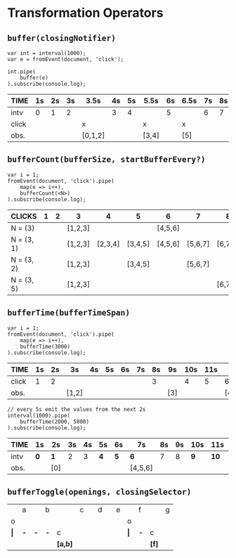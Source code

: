 # Transformation Operators

## `buffer(closingNotifier)`

```
var int = interval(1000);
var e = fromEvent(document, 'click');

int.pipe(
	buffer(e)
).subscribe(console.log);
```

| TIME | 1s | 2s | 3s | 3.5s    | 4s | 5s | 5.5s    | 6s | 6.5s | 7s | 8s | 9s | 9.25s   | 9.75s | 10s |
|------|----|----|----|---------|----|----|---------|----|------|----|----|----|---------|-------|-----|
| intv | 0  | 1  | 2  |         | 3  | 4  |         | 5  |      | 6  | 7  | 8  |         |       | 9   |
| click |   |    |    | x       |    |    | x       |    | x    |    |    |    | x       | x     |     |
| obs. |    |    |    | [0,1,2] |    |    | [3,4]   |    | [5]  |    |    |    | [6,7,8] | []    |     |

## `bufferCount(bufferSize, startBufferEvery?)`

```
var i = 1;
fromEvent(document, 'click').pipe(
	map(e => i++),
	bufferCount(<N>)
).subscribe(console.log);
```

| CLICKS      | 1 | 2 | 3 | 4 | 5 | 6 | 7 | 8 | 9 | 10 | 11 | 12 | 13 |
|-------------|---|---|---|---|---|---|---|---|---|----|----|----|----|
| N = (3)     |   |   | [1,2,3] | | | [4,5,6] | | | [7,8,9] | | | [10,11,12] | |
| N = (3, 1)  |   |   | [1,2,3] | [2,3,4] | [3,4,5] | [4,5,6] | [5,6,7] | [6,7,8] | [7,8,9] | [8,9,10] | [9,10,11] | [10,11,12] | [11,12,13] |
| N = (3, 2)  |   |   | [1,2,3] | | [3,4,5] | | [5,6,7] | | [7,8,9] | | [9,10,11] | | [11,12,13] |
| N = (3, 5)  |   |   | [1,2,3] | | | | | [6,7,8] | | | | | [11,12,13] |

## `bufferTime(bufferTimeSpan)`

```
var i = 1;
fromEvent(document, 'click').pipe(
	map(e => i++),
	bufferTime(3000)
).subscribe(console.log);
```

| TIME        | 1s | 2s | 3s | 4s | 5s | 6s | 7s | 8s | 9s | 10s | 11s | 12s |
|-------------|----|----|----|----|----|----|----|----|----|-----|-----|-----|
| click       | 1  | 2  |    |    |    |    |    | 3  |    | 4   | 5   | 6   |
| obs.        | | | [1,2]    |    |    |    |    |   | [3] |     |     | [4,5,6] |

```
// every 5s emit the values from the next 2s
interval(1000).pipe(
	bufferTime(2000, 5000)
).subscribe(console.log);
```

| TIME        | 1s | 2s | 3s | 4s | 5s | 6s | 7s | 8s | 9s | 10s | 11s | 12s | 13s | 14s |
|-------------|----|----|----|----|----|----|----|----|----|-----|-----|-----|-----|-----|
| intv        | **0**  | **1**  | 2  | 3  | **4**  | **5**  | **6**  | 7  | 8  | **9** | **10** | **11** | 12  | 13  |
| obs.        |    | [0] |   |    |    |    | [4,5,6] | |  |     |     | [9,10,11] | |   |

## `bufferToggle(openings, closingSelector)`

|  |  |  |  |  |  |  |  |  |  |  |  |  |  |
|--|--|--|--|--|--|--|--|--|--|--|--|--|--|
|     | a   |    | b   |    | c    |    | d    |    | e    |    | f   |    | g   |
| o   |     |    |     |    |      |    |      |    |      | o  |     |    |     |
| **\|**  | **-**   | **-**  | **-**   | c  |      |    |      |    |      | **\|** | **-**    | c  |     |
|     |     |    |     | **[a,b]**   |      |    |      |    |      |    |     | **[f]**   |     |
